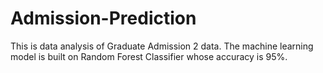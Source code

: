# Admission-Prediction
This is data analysis of Graduate Admission 2 data.
The machine learning model is built on Random Forest Classifier whose accuracy is 95%.

